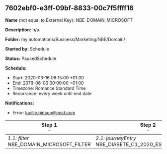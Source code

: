 ## 7602ebf0-e3ff-09bf-8833-00c7f5ffff16

**Name** (not equal to External Key)**:** NBE_DOMAIN_MICROSOFT

**Description:** n/a

**Folder:** my automations/Business/Marketing/NBE/Domain/

**Started by:** Schedule

**Status:** PausedSchedule

**Schedule:**

* Start: 2020-03-16 06:15:00 +01:00
* End: 2079-06-06 00:00:00 +01:00
* Timezone: Romance Standard Time
* Recurrance: every week until end date

**Notifications:**

* Error: lucille.pinson@msd.com

| Step 1<br>_<small>-</small>_ | Step 2<br>_<small>-</small>_ |
| --- | --- |
| _1.1: filter_<br>NBE_DOMAIN_MICROSOFT_FILTER | _2.1: journeyEntry_<br>NBE_DIABETE_C1_2020_ESTO_MICROSOFT |
